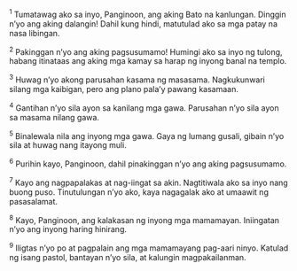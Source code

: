 <sup>1</sup>
Tumatawag ako sa inyo, Panginoon, ang aking Bato na kanlungan. Dinggin nʼyo ang aking dalangin! Dahil kung hindi, matutulad ako sa mga patay na nasa libingan. 

<sup>2</sup>
Pakinggan nʼyo ang aking pagsusumamo! Humingi ako sa inyo ng tulong, habang itinataas ang aking mga kamay sa harap ng inyong banal na templo. 

<sup>3</sup>
Huwag nʼyo akong parusahan kasama ng masasama. Nagkukunwari silang mga kaibigan, pero ang plano palaʼy pawang kasamaan. 

<sup>4</sup>
Gantihan nʼyo sila ayon sa kanilang mga gawa. Parusahan nʼyo sila ayon sa masama nilang gawa. 

<sup>5</sup>
Binalewala nila ang inyong mga gawa. Gaya ng lumang gusali, gibain nʼyo sila at huwag nang itayong muli. 

<sup>6</sup>
Purihin kayo, Panginoon, dahil pinakinggan nʼyo ang aking pagsusumamo. 

<sup>7</sup>
Kayo ang nagpapalakas at nag-iingat sa akin. Nagtitiwala ako sa inyo nang buong puso. Tinutulungan nʼyo ako, kaya nagagalak ako at umaawit ng pasasalamat. 

<sup>8</sup>
Kayo, Panginoon, ang kalakasan ng inyong mga mamamayan. Iniingatan nʼyo ang inyong haring hinirang. 

<sup>9</sup>
Iligtas nʼyo po at pagpalain ang mga mamamayang pag-aari ninyo. Katulad ng isang pastol, bantayan nʼyo sila, at kalungin magpakailanman.